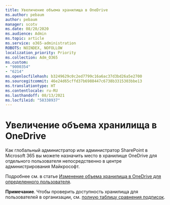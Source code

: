 ```yaml
---
title: Увеличение объема хранилища в OneDrive
ms.author: pebaum
author: pebaum
manager: scotv
ms.date: 08/20/2020
ms.audience: Admin
ms.topic: article
ms.service: o365-administration
ROBOTS: NOINDEX, NOFOLLOW
localization_priority: Priority
ms.collection: Adm_O365
ms.custom:
- "9000354"
- "6214"
ms.openlocfilehash: b3249629c0c2ed7799c16a6ac37d3bd26a5e2700
ms.sourcegitcommit: 46e24d65cffd37b6988447c6738b3315303bbe13
ms.translationtype: HT
ms.contentlocale: ru-RU
ms.lasthandoff: 08/13/2021
ms.locfileid: "58338937"
---
```

# <a name="increase-onedrive-storage"></a>Увеличение объема хранилища в OneDrive

Как глобальный администратор или администратор SharePoint в Microsoft 365 вы можете назначить место в хранилище OneDrive для отдельного пользователя непосредственно в центре администрирования Майкрософт.  

Подробнее см. в статье [Изменение объема хранилища в OneDrive для определенного пользователя](https://docs.microsoft.com/onedrive/change-user-storage).

**Примечание**. Чтобы проверить доступность хранилища для пользователей в организации, см. [полную таблицу сравнения подписок](https://go.microsoft.com/fwlink/?linkid=2139145). 